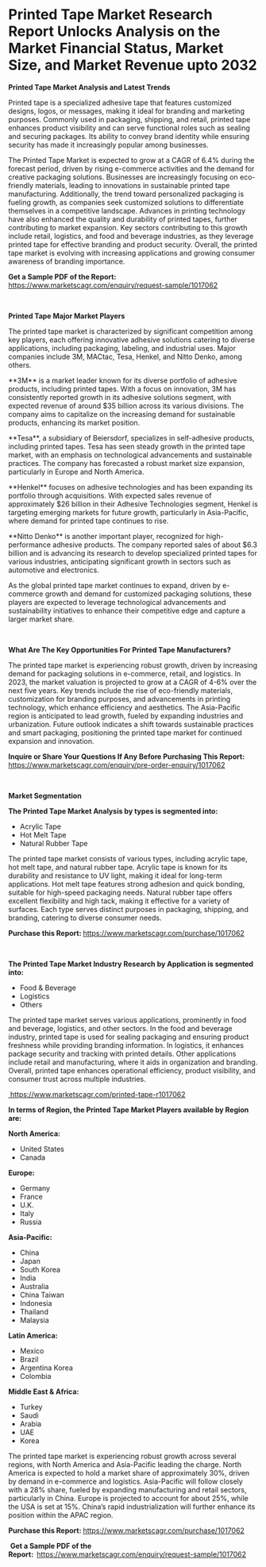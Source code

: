 <p><h1>Printed Tape Market Research Report Unlocks Analysis on the Market Financial Status, Market Size, and Market Revenue upto 2032</h1></p><p><strong>Printed Tape Market Analysis and Latest Trends</strong></p>
<p><p>Printed tape is a specialized adhesive tape that features customized designs, logos, or messages, making it ideal for branding and marketing purposes. Commonly used in packaging, shipping, and retail, printed tape enhances product visibility and can serve functional roles such as sealing and securing packages. Its ability to convey brand identity while ensuring security has made it increasingly popular among businesses.</p><p>The Printed Tape Market is expected to grow at a CAGR of 6.4% during the forecast period, driven by rising e-commerce activities and the demand for creative packaging solutions. Businesses are increasingly focusing on eco-friendly materials, leading to innovations in sustainable printed tape manufacturing. Additionally, the trend toward personalized packaging is fueling growth, as companies seek customized solutions to differentiate themselves in a competitive landscape. Advances in printing technology have also enhanced the quality and durability of printed tapes, further contributing to market expansion. Key sectors contributing to this growth include retail, logistics, and food and beverage industries, as they leverage printed tape for effective branding and product security. Overall, the printed tape market is evolving with increasing applications and growing consumer awareness of branding importance.</p></p>
<p><strong>Get a Sample PDF of the Report:&nbsp;</strong> <a href="https://www.marketscagr.com/enquiry/request-sample/1017062?utm_campaign=2483&utm_medium=2&utm_source=Github&utm_content=ia&utm_term=17042025&utm_id=printed-tape">https://www.marketscagr.com/enquiry/request-sample/1017062</a></p>
<p>&nbsp;</p>
<p><strong>Printed Tape Major Market Players</strong></p>
<p><p>The printed tape market is characterized by significant competition among key players, each offering innovative adhesive solutions catering to diverse applications, including packaging, labeling, and industrial uses. Major companies include 3M, MACtac, Tesa, Henkel, and Nitto Denko, among others.</p><p>**3M** is a market leader known for its diverse portfolio of adhesive products, including printed tapes. With a focus on innovation, 3M has consistently reported growth in its adhesive solutions segment, with expected revenue of around $35 billion across its various divisions. The company aims to capitalize on the increasing demand for sustainable products, enhancing its market position.</p><p>**Tesa**, a subsidiary of Beiersdorf, specializes in self-adhesive products, including printed tapes. Tesa has seen steady growth in the printed tape market, with an emphasis on technological advancements and sustainable practices. The company has forecasted a robust market size expansion, particularly in Europe and North America.</p><p>**Henkel** focuses on adhesive technologies and has been expanding its portfolio through acquisitions. With expected sales revenue of approximately $26 billion in their Adhesive Technologies segment, Henkel is targeting emerging markets for future growth, particularly in Asia-Pacific, where demand for printed tape continues to rise.</p><p>**Nitto Denko** is another important player, recognized for high-performance adhesive products. The company reported sales of about $6.3 billion and is advancing its research to develop specialized printed tapes for various industries, anticipating significant growth in sectors such as automotive and electronics.</p><p>As the global printed tape market continues to expand, driven by e-commerce growth and demand for customized packaging solutions, these players are expected to leverage technological advancements and sustainability initiatives to enhance their competitive edge and capture a larger market share.</p></p>
<p>&nbsp;</p>
<p><strong>What Are The Key Opportunities For Printed Tape Manufacturers?</strong></p>
<p><p>The printed tape market is experiencing robust growth, driven by increasing demand for packaging solutions in e-commerce, retail, and logistics. In 2023, the market valuation is projected to grow at a CAGR of 4-6% over the next five years. Key trends include the rise of eco-friendly materials, customization for branding purposes, and advancements in printing technology, which enhance efficiency and aesthetics. The Asia-Pacific region is anticipated to lead growth, fueled by expanding industries and urbanization. Future outlook indicates a shift towards sustainable practices and smart packaging, positioning the printed tape market for continued expansion and innovation.</p></p>
<p><strong>Inquire or Share Your Questions If Any Before Purchasing This Report:</strong> <a href="https://www.marketscagr.com/enquiry/pre-order-enquiry/1017062?utm_campaign=2483&utm_medium=2&utm_source=Github&utm_content=ia&utm_term=17042025&utm_id=printed-tape">https://www.marketscagr.com/enquiry/pre-order-enquiry/1017062</a></p>
<p>&nbsp;</p>
<p><strong>Market Segmentation</strong></p>
<p><strong>The Printed Tape Market Analysis by types is segmented into:</strong></p>
<p><ul><li>Acrylic Tape</li><li>Hot Melt Tape</li><li>Natural Rubber Tape</li></ul></p>
<p><p>The printed tape market consists of various types, including acrylic tape, hot melt tape, and natural rubber tape. Acrylic tape is known for its durability and resistance to UV light, making it ideal for long-term applications. Hot melt tape features strong adhesion and quick bonding, suitable for high-speed packaging needs. Natural rubber tape offers excellent flexibility and high tack, making it effective for a variety of surfaces. Each type serves distinct purposes in packaging, shipping, and branding, catering to diverse consumer needs.</p></p>
<p><strong>Purchase this Report:&nbsp;</strong><a href="https://www.marketscagr.com/purchase/1017062?utm_campaign=2483&utm_medium=2&utm_source=Github&utm_content=ia&utm_term=17042025&utm_id=printed-tape">https://www.marketscagr.com/purchase/1017062</a></p>
<p>&nbsp;</p>
<p><strong>The Printed Tape Market Industry Research by Application is segmented into:</strong></p>
<p><ul><li>Food & Beverage</li><li>Logistics</li><li>Others</li></ul></p>
<p><p>The printed tape market serves various applications, prominently in food and beverage, logistics, and other sectors. In the food and beverage industry, printed tape is used for sealing packaging and ensuring product freshness while providing branding information. In logistics, it enhances package security and tracking with printed details. Other applications include retail and manufacturing, where it aids in organization and branding. Overall, printed tape enhances operational efficiency, product visibility, and consumer trust across multiple industries.</p></p>
<p><a href="https://www.marketscagr.com/printed-tape-r1017062?utm_campaign=2483&utm_medium=2&utm_source=Github&utm_content=ia&utm_term=17042025&utm_id=printed-tape">&nbsp;https://www.marketscagr.com/printed-tape-r1017062</a></p>
<p><strong>In terms of Region, the Printed Tape Market Players available by Region are:</strong></p>
<p>
    <p> <strong> North America: </strong>
        <ul>
            <li>United States</li>
            <li>Canada</li>
        </ul>
        </p> 
    <p> <strong> Europe: </strong>
        <ul>
            <li>Germany</li>
            <li>France</li>
            <li>U.K.</li>
            <li>Italy</li>
            <li>Russia</li>
        </ul>
        </p> 
    <p> <strong> Asia-Pacific: </strong>
        <ul>
            <li>China</li>
            <li>Japan</li>
            <li>South Korea</li>
            <li>India</li>
            <li>Australia</li>
            <li>China Taiwan</li>
            <li>Indonesia</li>
            <li>Thailand</li>
            <li>Malaysia</li>
        </ul>
        </p> 
    <p> <strong> Latin America: </strong>
        <ul>
            <li>Mexico</li>
            <li>Brazil</li>
            <li>Argentina Korea</li>
            <li>Colombia</li>
        </ul>
        </p> 
    <p> <strong> Middle East & Africa: </strong>
        <ul>
            <li>Turkey</li>
            <li>Saudi</li>
            <li>Arabia</li>
            <li>UAE</li>
            <li>Korea</li>
        </ul>
    </p>
    </p>
<p><p>The printed tape market is experiencing robust growth across several regions, with North America and Asia-Pacific leading the charge. North America is expected to hold a market share of approximately 30%, driven by demand in e-commerce and logistics. Asia-Pacific will follow closely with a 28% share, fueled by expanding manufacturing and retail sectors, particularly in China. Europe is projected to account for about 25%, while the USA is set at 15%. China’s rapid industrialization will further enhance its position within the APAC region.</p></p>
<p><strong>Purchase this Report: </strong><a href="https://www.marketscagr.com/purchase/1017062?utm_campaign=2483&utm_medium=2&utm_source=Github&utm_content=ia&utm_term=17042025&utm_id=printed-tape">https://www.marketscagr.com/purchase/1017062</a></p>
<p>&nbsp;<strong>Get a Sample PDF of the Report:&nbsp;&nbsp;</strong><a href="https://www.marketscagr.com/enquiry/request-sample/1017062?utm_campaign=2483&utm_medium=2&utm_source=Github&utm_content=ia&utm_term=17042025&utm_id=printed-tape">https://www.marketscagr.com/enquiry/request-sample/1017062</a></p>
<p><strong></strong></p>
<p><p></p><p></p><p></p></p>